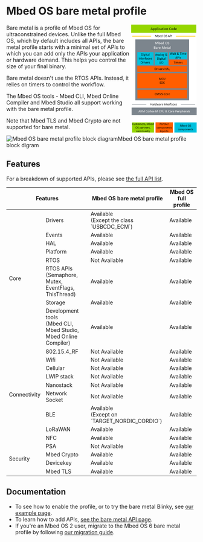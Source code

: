 # Mbed OS bare metal profile

<img src="../../images/bare_metal_block_diagram.png" width="35%" align="right" />


Bare metal is a profile of Mbed OS for ultraconstrained devices. Unlike the full Mbed OS, which by default includes all APIs, the bare metal profile starts with a minimal set of APIs to which you can add only the APIs your application or hardware demand. This helps you control the size of your final binary.<!--not sure that's a good term-->

Bare metal doesn't use the RTOS APIs. Instead, it relies on timers to control the workflow.
<!--not sure I get it - I looked at both Blinky examples and they both use thread_sleep_for, even though the bare metal one doesn't include mbed_thread.h-->
<!--what other APIs does it have or not have by default?-->

The Mbed OS tools - Mbed CLI, Mbed Online Compiler and Mbed Studio all support working with the bare metal profile.

Note that Mbed TLS and Mbed Crypto are not supported for bare metal.

<span class="images">![Mbed OS bare metal profile block diagram]()<span>Mbed OS bare metal profile block digram</span></span>


## Features

For a breakdown of supported APIs, please see [the full API list](../apis/index.html).

<table>
    <thead>
        <tr>
            <th colspan="2">Features</th>
            <th>Mbed OS bare metal profile</th>
            <th> Mbed OS full profile</th>
        </tr>
    </thead>
    <tbody>
        <tr>
            <td rowspan="8">Core</td>
            <td>Drivers</td>
            <td>Available <br>(Except the class `USBCDC_ECM`)</td>
            <td>Available</td>
        </tr>
        <tr>        
            <td >Events</td>
            <td>Available</span></td>
            <td>Available</td>
        </tr>
        <tr>        
            <td >HAL</td>
            <td>Available</span></td>
            <td>Available</td>
        </tr>
        <tr>        
            <td >Platform</td>
            <td>Available</span></td>
            <td>Available</td>
        </tr>
        <tr>        
            <td>RTOS</td>
            <td><span>Not Available</span></span></td>
            <td>Available</td>
        </tr>  
                <tr>        
            <td>RTOS APIs <br> (Semaphore, Mutex, EventFlags, ThisThread)</td>
            <td>Available</td>
            <td>Available</td>
        </tr>
        <tr>        
            <td>Storage</td>
            <td>Available</td>
            <td>Available</td>
        </tr>
        <tr>        
            <td>Development tools<br> (Mbed CLI, Mbed Studio, Mbed Online Compiler)</td>
            <td>Available</td>
            <td>Available</td>
        </tr>      
        <tr>
            <td rowspan="9">Connectivity</td>
            <td>802.15.4_RF</td>
            <td><span  >Not Available</span></td>
            <td>Available</td>
        </tr>
        <tr>
            <td>Wifi</td>
            <td><span>Not Available</span></td>
            <td>Available</td>
        </tr>
        <tr>
            <td>Cellular</td>
            <td><span>Not Available</span></td>
            <td>Available</td>
        </tr>
        <tr>
            <td>LWIP stack</td>
            <td><span>Not Available</span></td>
            <td>Available</td>
        </tr>
        <tr>
            <td>Nanostack</td>
            <td><span>Not Available</span></td>
            <td>Available</td>
        </tr>
        <tr>
            <td>Network Socket</td>
            <td><span>Not Available</span></td>
            <td>Available</td>
        </tr>
        </tr>
        <tr>
            <td>BLE</td>
            <td>Available<br>(Except on `TARGET_NORDIC_CORDIO`)</td>
            <td>Available</td>
        </tr>    
        <tr>
            <td>LoRaWAN</td>
            <td>Available</td>
            <td>Available</td>
        </tr>  
        <tr>
            <td>NFC</td>
            <td>Available</td>
            <td>Available</td>
        </tr>
        <tr>
            <td rowspan="4">Security</td>
            <td>PSA</td>
            <td><span>Not Available</span></td>
            <td>Available</td>
        </tr>
        <tr>
            <td>Mbed Crypto</td>
            <td>Available</td>
            <td>Available</td>
        </tr>
        <tr>
            <td>Devicekey</td>
            <td>Available</td>
            <td>Available</td>
        </tr>  
        <tr>
            <td>Mbed TLS</td>
            <td>Available</td>
            <td>Available</td>
        </tr>
    </tbody>
</table>

## Documentation

- To see how to enable the profile, or to try the bare metal Blinky, see [our example page]().
- To learn how to add APIs, [see the bare metal API page]().
- If you're an Mbed OS 2 user, migrate to the Mbed OS 6 bare metal profile by following [our migration guide]().<!--that's not application develoeprs though, right? it's for hardware people?-->
